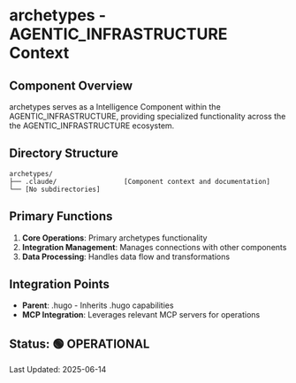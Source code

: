 # archetypes - AGENTIC_INFRASTRUCTURE Context

## Component Overview

archetypes serves as a Intelligence Component within the AGENTIC_INFRASTRUCTURE, providing specialized functionality across the the AGENTIC_INFRASTRUCTURE ecosystem.

## Directory Structure

```
archetypes/
├── .claude/                 [Component context and documentation]
└── [No subdirectories]
```

## Primary Functions

1. **Core Operations**: Primary archetypes functionality
2. **Integration Management**: Manages connections with other components
3. **Data Processing**: Handles data flow and transformations

## Integration Points

- **Parent**: .hugo - Inherits .hugo capabilities
- **MCP Integration**: Leverages relevant MCP servers for operations
  
## Status: 🟢 OPERATIONAL

Last Updated: 2025-06-14
